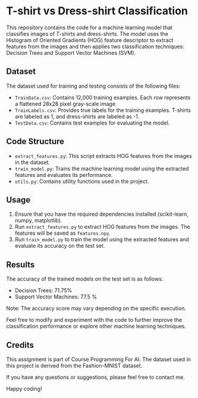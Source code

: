 <!-- # T-shirt-vs-Dress-shirt-Classification -->
<!-- An implementation of a machine learning algorithm to classify T-shirt and Dress shirt. -->

# T-shirt vs Dress-shirt Classification

This repository contains the code for a machine learning model that classifies images of T-shirts and dress-shirts. The model uses the Histogram of Oriented Gradients (HOG) feature descriptor to extract features from the images and then applies two classification techniques: Decision Trees and Support Vector Machines (SVM).

## Dataset

The dataset used for training and testing consists of the following files:

- `TrainData.csv`: Contains 12,000 training examples. Each row represents a flattened 28x28 pixel gray-scale image.
- `TrainLabels.csv`: Provides true labels for the training examples. T-shirts are labeled as 1, and dress-shirts are labeled as -1.
- `TestData.csv`: Contains test examples for evaluating the model.

## Code Structure

- `extract_features.py`: This script extracts HOG features from the images in the dataset.
- `train_model.py`: Trains the machine learning model using the extracted features and evaluates its performance.
- `utils.py`: Contains utility functions used in the project.

## Usage

1. Ensure that you have the required dependencies installed (scikit-learn, numpy, matplotlib).
2. Run `extract_features.py` to extract HOG features from the images. The features will be saved as `features.npy`.
3. Run `train_model.py` to train the model using the extracted features and evaluate its accuracy on the test set.

## Results

The accuracy of the trained models on the test set is as follows:
- Decision Trees: 71.75%
- Support Vector Machines: 77.5 %

Note: The accuracy score may vary depending on the specific execution.

Feel free to modify and experiment with the code to further improve the classification performance or explore other machine learning techniques.

## Credits

This assignment is part of Course Programming For AI. The dataset used in this project is derived from the Fashion-MNIST dataset.

If you have any questions or suggestions, please feel free to contact me.

Happy coding!
